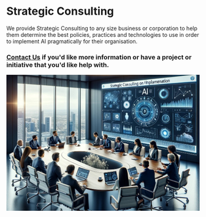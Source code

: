 # Strategic Consulting

We provide Strategic Consulting to any size business or corporation to help them determine
the best policies, practices and technologies to use in order to implement AI pragmatically for their organisation.

### [Contact Us](../contact.html) if you'd like more information or have a project or initiative that you'd like help with.

<!-- ![Strategic Consulting](./CogniVirtus%20-%20Stregic%20Consulting.jpg) -->

<img src="./CogniVirtus%20-%20Stregic%20Consulting.jpg" alt="Strategic Consulting" class="img-full-width">
